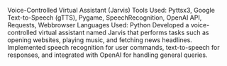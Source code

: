 Voice-Controlled Virtual Assistant (Jarvis)
Tools Used: Pyttsx3, Google Text-to-Speech (gTTS), Pygame, SpeechRecognition, OpenAI API, Requests, Webbrowser
Languages Used: Python
Developed a voice-controlled virtual assistant named Jarvis that performs tasks such as opening websites, playing music, and fetching news headlines. Implemented speech recognition for user commands, text-to-speech for responses, and integrated with OpenAI for handling general queries.
